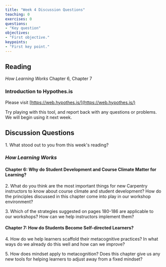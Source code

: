 ```yaml
---	
title: "Week 4 Discussion Questions"	
teaching: 0	
exercises: 0	
questions:	
- "Key question"	
objectives:	
- "First objective."	
keypoints:	
- "First key point."	
---
```

## Reading
_How Learning Works_ Chapter 6, Chapter 7
### Introduction to Hypothes.is
Please visit [https://web.hypothes.is/](https://web.hypothes.is/)

Try playing with this tool, and report back with any questions or problems. We will begin using it next week.

## Discussion Questions

1\. What stood out to you from this week's reading?

### _How Learning Works_
#### Chapter 6: Why do Student Development and Course Climate Matter for Learning?
2\. What do you think are the most important things for new Carpentry instructors to know about course climate and student development? How do the principles discussed in this chapter come into play in our workshop environment?

3\. Which of the strategies suggested on pages 180-186 are applicable to our workshops? How can we help instructors implement them?

#### Chapter 7: How do Students Become Self-directed Learners?

4\. How do we help learners scaffold their metacognitive practices? In what ways do we already do this well and how can we improve? 

5\. How does mindset apply to metacognition? Does this chapter give us any new tools for helping learners to adjust away from a fixed mindset?
